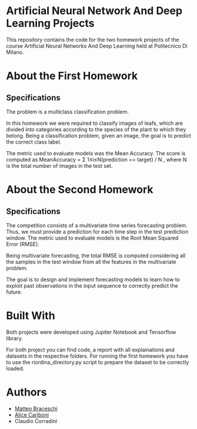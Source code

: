 # Artificial Neural Network And Deep Learning Projects

This repository contains the code for the two homework projects of the course Artificial Neural Networks And Deep Learning held at Politecnico Di Milano.

# About the First Homework

## Specifications 

The problem is a multiclass classification problem. 

In this homework we were required to classify images of leafs, which are divided into categories according to the species of the plant to which they belong. Being a classification problem, given an image, the goal is to predict the correct class label.

The metric used to evaluate models was the Mean Accuracy. The score is computed as
MeanAccuracy = Σ 1≤i≤N(prediction == target) / N , where N is the total number of images in the test set.

# About the Second Homework

## Specifications

The competition consists of a multivariate time series forecasting problem. Thus, we must provide a prediction for each time step in the test prediction window. 
The metric used to evaluate models is the Root Mean Squared Error (RMSE). 

Being multivariate forecasting, the total RMSE is computed considering all the samples in the test window from all the features in the multivariate problem.

The goal is to design and implement forecasting models to learn how to exploit past observations in the input sequence to correctly predict the future. 


# Built With

Both projects were developed using Jupiter Notebook and Tensorflow library.

For both project you can find code, a report with all explainations and datasets in the respective folders. For running the first homework you have to use the riordina_directory.py script to prepare the dataset to be correctly loaded.

# Authors 

* [Matteo Braceschi](https://github.com/matteobraceschi)
* [Alice Cariboni](https://github.com/A1iceCariboni)
* Claudio Corradini
